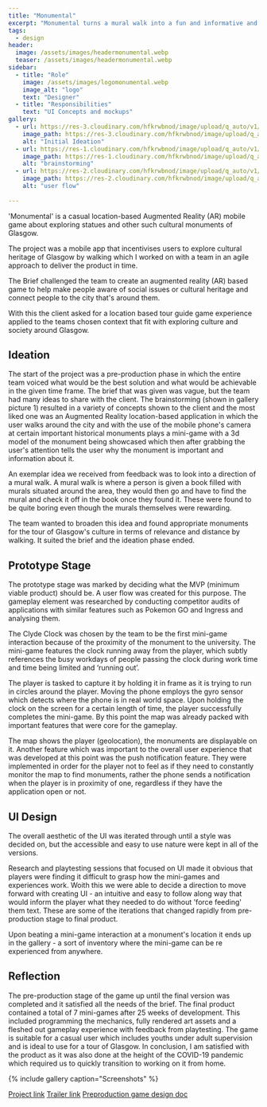 ```yaml
---
title: "Monumental"
excerpt: "Monumental turns a mural walk into a fun and informative and immersive experience."
tags:
  - design
header:
  image: /assets/images/headermonumental.webp
  teaser: /assets/images/headermonumental.webp
sidebar:
  - title: "Role"
    image: /assets/images/logomonumental.webp
    image_alt: "logo"
    text: "Designer"
  - title: "Responsibilities"
    text: "UI Concepts and mockups"
gallery:
  - url: https://res-3.cloudinary.com/hfkrwbnod/image/upload/q_auto/v1/ghost-blog-images/Ideation.jpg
    image_path: https://res-3.cloudinary.com/hfkrwbnod/image/upload/q_auto/v1/ghost-blog-images/Ideation.jpg
    alt: "Initial Ideation"
  - url: https://res-1.cloudinary.com/hfkrwbnod/image/upload/q_auto/v1/ghost-blog-images/Board.jpg
    image_path: https://res-1.cloudinary.com/hfkrwbnod/image/upload/q_auto/v1/ghost-blog-images/Board.jpg
    alt: "brainstorming"
  - url: https://res-2.cloudinary.com/hfkrwbnod/image/upload/q_auto/v1/ghost-blog-images/ezgif.com-gif-maker--4-.gif
    image_path: https://res-2.cloudinary.com/hfkrwbnod/image/upload/q_auto/v1/ghost-blog-images/ezgif.com-gif-maker--4-.gif
    alt: "user flow"
    
---
```

'Monumental' is a casual location-based Augmented Reality (AR) mobile game about exploring statues and other such cultural monuments of Glasgow.

The project was a mobile app that incentivises users to explore cultural heritage of Glasgow by walking which I worked on with a team in an agile approach to deliver the product in time.

The Brief challenged the team to create an augmented reality (AR) based game to help make people aware of social issues or cultural heritage and connect people to the city that's around them.

With this the client asked for a location based tour guide game experience applied to the teams chosen context that fit with exploring culture and society around Glasgow.


## Ideation

The start of the project was a pre-production phase in which the entire team voiced what would be the best solution and what would be achievable in the given time frame. The brief that was given was vague, but the team had many ideas to share with the client.
The brainstorming (shown in gallery picture 1) resulted in a variety of concepts shown to the client and the most liked one was an Augmented Reality location-based application in which the user walks around the city and with the use of the mobile phone's camera at certain important historical monuments plays a mini-game with a 3d model of the monument being showcased which then after grabbing the user's attention tells the user why the monument is important and information about it.

An exemplar idea we received from feedback was to look into a direction of a mural walk. A mural walk is where a person is given a book filled with murals situated around the area, they would then go and have to find the mural and check it off in the book once they found it. These were found to be quite boring even though the murals themselves were rewarding.

The team wanted to broaden this idea and found appropriate monuments for the tour of Glasgow's culture in terms of relevance and distance by walking. It suited the brief and the ideation phase ended.

## Prototype Stage

The prototype stage was marked by deciding what the MVP (minimum viable product) should be. A user flow was created for this purpose. The gameplay element was researched by conducting competitor audits of applications with similar features such as Pokemon GO and Ingress and analysing them.

The Clyde Clock was chosen by the team to be the first mini-game interaction because of the proximity of the monument to the university. The mini-game features the clock running away from the player, which subtly references the busy workdays of people passing the clock during work time and time being limited and ‘running out’.

The player is tasked to capture it by holding it in frame as it is trying to run in circles around the player. Moving the phone employs the gyro sensor which detects where the phone is in real world space. Upon holding the clock on the screen for a certain length of time, the player successfully completes the mini-game. By this point the map was already packed with important features that were core for the gameplay.

The map shows the player (geolocation), the monuments are displayable on it. Another feature which was important to the overall user experience that was developed at this point was the push notification feature. They were implemented in order for the player not to feel as if they need to constantly monitor the map to find monuments, rather the phone sends a notification when the player is in proximity of one, regardless if they have the application open or not.

## UI Design
The overall aesthetic of the UI was iterated through until a style was decided on, but the accessible and easy to use nature were kept in all of the versions.

Research and playtesting sessions that focused on UI made it obvious that players were finding it difficult to grasp how the mini-games and experiences work. Woith this we were able to decide a direction to move forward with creating UI - an intuitive and easy to follow along way that would inform the player what they needed to do without 'force feeding' them text. These are some of the iterations that changed rapidly from pre-production stage to final product.

Upon beating a mini-game interaction at a monument's location it ends up in the gallery - a sort of inventory where the mini-game can be re experienced from anywhere.

## Reflection

The pre-production stage of the game up until the final version was completed and it satisfied all the needs of the brief. The final product contained a total of 7 mini-games after 25 weeks of development. This included programming the mechanics, fully rendered art assets and a fleshed out gameplay experience with feedback from playtesting. The game is suitable for a casual user which includes youths under adult supervision and is ideal to use for a tour of Glasgow. In conclusion, I am satisfied with the product as it was also done at the height of the COVID-19 pandemic which required us to quickly transition to working on it from home.

{% include gallery caption="Screenshots" %}

<a href="https://www.behance.net/gallery/102013193/Monumental-location-based-AR-mobile-game-UI-concepts/" class="btn btn--primary">Project link</a>
<a href="https://twitter.com/EwanMcECoding/status/1254760269282267138?s=09/" class="btn btn--secondary">Trailer link</a>
<a href="https://docs.google.com/document/d/1VpPKaeOZHgexdfiO8Rpy5Bm44EuCTqzYbXVDx3TpTHU/edit?usp=sharing" class="btn btn--secondary">Preproduction game design doc</a>
